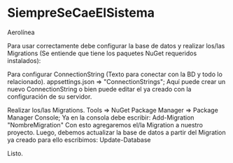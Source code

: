 # SiempreSeCaeElSistema
Aerolínea

Para usar correctamente debe configurar la base de datos y realizar los/las Migrations (Se entiende que tiene los paquetes NuGet requeridos instalados):

Para configurar ConnectionString (Texto para conectar con la BD y todo lo relacionado). appsettings.json => "ConnectionStrings"; Aquí puede crear un nuevo ConnectionString o bien puede editar el ya creado con la configuración de su servidor.

Realizar los/las Migrations. Tools => NuGet Package Manager => Package Manager Console; Ya en la consola debe escribir: Add-Migration "NombreMigration" Con esto agregaremos el/la Migration a nuestro proyecto. Luego, debemos actualizar la base de datos a partir del Migration ya creado para ello escribimos: Update-Database

Listo.
